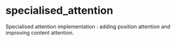 # specialised_attention
Specialised attention implementation : adding position attention and improving content attention.
